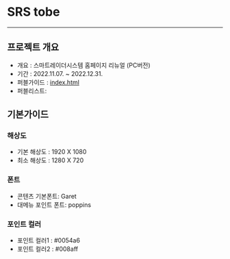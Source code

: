 # SRS tobe

------
## 프로젝트 개요
- 개요 : 스마트레이더시스템 홈페이지 리뉴얼 (PC버전)
- 기간 : 2022.11.07. ~ 2022.12.31.
- 퍼블가이드 : [index.html](./markup_guide/index.html)
- 퍼블리스트: 

기본가이드
---
### 해상도
- 기본 해상도 : 1920 X 1080
- 최소 해상도 : 1280 X 720

### 폰트
- 콘텐츠 기본폰트: Garet
- 대메뉴 포인트 폰트: poppins

### 포인트 컬러
- 포인트 컬러1 : #0054a6
- 포인트 컬러2 : #008aff



